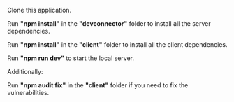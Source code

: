 <p>
  Clone this application.
</p>
<p>
  Run <strong>"npm install"</strong> in the <strong>"devconnector"</strong> folder to install all the server dependencies.
</p>
<p>
  Run <strong>"npm install"</strong> in the <strong>"client"</strong> folder to install all the client dependencies.
</p>
<p>
  Run <strong>"npm run dev"</strong> to start the local server.
</p>
<p>
  Additionally:
</p>
<p>
  Run <strong>"npm audit fix"</strong> in the <strong>"client"</strong> folder if you need to fix the vulnerabilities.
</p>
